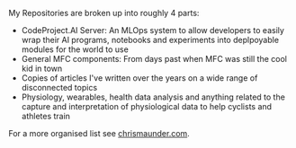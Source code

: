 My Repositories are broken up into roughly 4 parts: 
 - CodeProject.AI Server: An MLOps system to allow developers to easily wrap their AI programs, notebooks and experiments into deplpoyable modules for the world to use
 - General MFC components: From days past when MFC was still the cool kid in town
 - Copies of articles I've written over the years on a wide range of disconnected topics
 - Physiology, wearables, health data analysis and anything related to the capture and interpretation of physiological data to help cyclists and athletes train

For a more organised list see [chrismaunder.com](https://chrismaunder.com).
<!--
**ChrisMaunder/ChrisMaunder** is a ✨ _special_ ✨ repository because its `README.md` (this file) appears on your GitHub profile.

Here are some ideas to get you started:

- 🔭 I’m currently working on ...
- 🌱 I’m currently learning ...
- 👯 I’m looking to collaborate on ...
- 🤔 I’m looking for help with ...
- 💬 Ask me about ...
- 📫 How to reach me: ...
- 😄 Pronouns: ...
- ⚡ Fun fact: ...
-->
